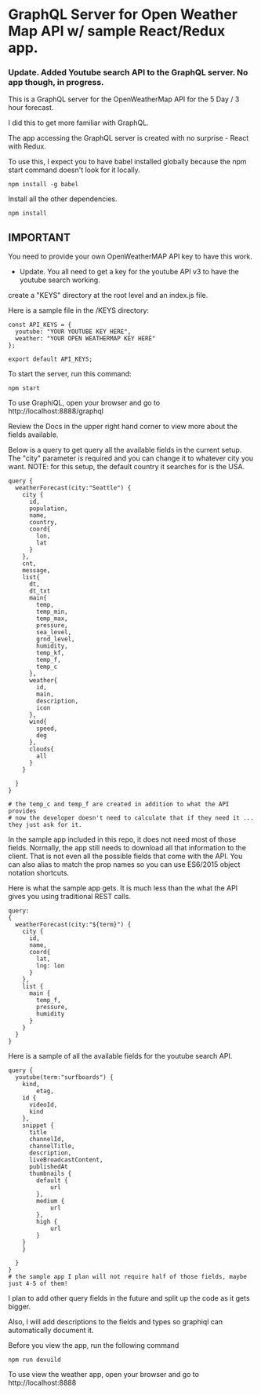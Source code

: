 # GraphQL Server for Open Weather Map API w/ sample React/Redux app.

### Update.  Added Youtube search API to the GraphQL server.  No app though, in progress.

This is a GraphQL server for the OpenWeatherMap API for the 5 Day / 3 hour forecast.

I did this to get more familiar with GraphQL.  

The app accessing the GraphQL server is created with no surprise - React with Redux.

To use this, I expect you to have babel installed globally because the npm start command doesn't look for it locally.

```
npm install -g babel
```

Install all the other dependencies.

```
npm install
```

## IMPORTANT

You need to provide your own OpenWeatherMAP API key to have this work.

* Update.  You all need to get a key for the youtube API v3 to have the youtube search working.

create a "KEYS" directory at the root level and an index.js file.

Here is a sample file in the /KEYS directory:

```
const API_KEYS = {
  youtube: "YOUR YOUTUBE KEY HERE",
  weather: "YOUR OPEN WEATHERMAP KEY HERE"
};

export default API_KEYS;
```

To start the server, run this command:

```
npm start
```

To use GraphiQL, open your browser and go to http://localhost:8888/graphql

Review the Docs in the upper right hand corner to view more about the fields available.

Below is a query to get query all the available fields in the current setup.  The "city" parameter is required and you can change it to whatever city you want.  NOTE: for this setup, the default country it searches for is the USA.

```
query {
  weatherForecast(city:"Seattle") {
    city {
      id,
      population,
      name,
      country,
      coord{
        lon,
        lat
      }
    },
    cnt,
    message,
    list{
      dt,
      dt_txt
      main{
        temp,
        temp_min,
        temp_max,
        pressure,
        sea_level,
        grnd_level,
        humidity,
        temp_kf,
        temp_f,
        temp_c
      },
      weather{
        id,
        main,
        description,
        icon
      },
      wind{
        speed,
        deg
      },
      clouds{
        all
      }
    }

  }
}

# the temp_c and temp_f are created in addition to what the API provides
# now the developer doesn't need to calculate that if they need it ... they just ask for it.
```

In the sample app included in this repo, it does not need most of those fields.  Normally, the app still needs to download all that information to the client.  That is not even all the possible fields that come with the API.  You can also alias to match the prop names so you can use ES6/2015 object notation shortcuts.

Here is what the sample app gets.  It is much less than the what the API gives you using traditional REST calls.

```
query:
{
  weatherForecast(city:"${term}") {
    city {
      id,
      name,
      coord{
        lat,
        lng: lon
      }
    },
    list {
      main {
        temp_f,
        pressure,
        humidity
      }
    }
  }
}
```

Here is a sample of all the available fields for the youtube search API.

```
query {
  youtube(term:"surfboards") {
    kind,
		etag,
    id {
      videoId,
      kind
    },
    snippet {
      title
      channelId,
      channelTitle,
      description,
      liveBroadcastContent,
      publishedAt
      thumbnails {
      	default {
        	url
      	},
      	medium {
        	url
      	},
      	high {
        	url
      	}
    }
    }

  }
}
# the sample app I plan will not require half of those fields, maybe just 4-5 of them!
```

I plan to add other query fields in the future and split up the code as it gets bigger.

Also, I will add descriptions to the fields and types so graphiql can automatically document it.

Before you view the app, run the following command

```
npm run devuild
```

To use view the weather app, open your browser and go to http://localhost:8888
